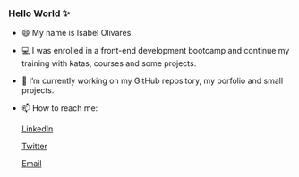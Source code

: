 ### Hello World ✨



- 😄 My name is Isabel Olivares.

- 💻 I was enrolled in a front-end development bootcamp and continue my training with katas, courses and some projects. 

- 🔧 I’m currently working on my GitHub repository, my porfolio and small projects.

- 📫 How to reach me:


     <a href="https://www.linkedin.com/in/isabelolivaresroldan/">LinkedIn</a>
     
     <a href="https://twitter.com/IsaOlivaresR?s=09">Twitter</a>
     
     <a href="mailto:isabel.olivares6@gmail.com">Email</a>




